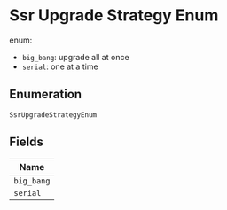 
# Ssr Upgrade Strategy Enum

enum:

* `big_bang`: upgrade all at once
* `serial`: one at a time

## Enumeration

`SsrUpgradeStrategyEnum`

## Fields

| Name |
|  --- |
| `big_bang` |
| `serial` |

